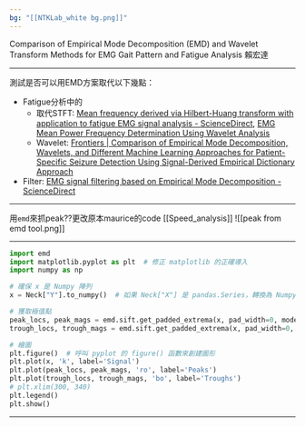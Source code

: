 ```yaml
---
bg: "[[NTKLab_white bg.png]]"
---
```


<style>
    .reveal {
        font-family: 'Times New Roman', '標楷體';
        font-size: 30px;
        text-align: left;
        color: black;
        background-size: cover;
        background-position: center;
    }
	.reveal h1,
	.reveal h2,
	.reveal h3,
	.reveal h4,
	.reveal h5,
	.reveal h6 {
	  font-family: 'Times New Roman', '標楷體';
	  color: black;
	  %%text-transform: lowercase%%;
	  text-transform: capitalize;
	}
	.with-border{
		border: 1px solid red;
	}
</style>
<grid drag="70 10" drop="-3 40">
Comparison of Empirical Mode Decomposition (EMD) and Wavelet Transform Methods for EMG Gait Pattern and Fatigue Analysis
<!-- element style="font-size: 40px;align: left; text-align: left;color: white"-->
</grid>

<grid drag="80 10" drop="40 70">
賴宏達
<!-- element style="font-size: 40px;align: right; text-align: right"-->
</grid>

<!-- slide bg="../../NTKLab_white bg_cover_resize.png"-->

---
測試是否可以用EMD方案取代以下幾點：
- Fatigue分析中的
	- 取代STFT: [Mean frequency derived via Hilbert-Huang transform with application to fatigue EMG signal analysis - ScienceDirect](https://www.sciencedirect.com/science/article/pii/S0169260706000472?ref=pdf_download&fr=RR-2&rr=8f3e26022ac98454), [EMG Mean Power Frequency Determination Using Wavelet Analysis](https://ieeexplore.ieee.org/stamp/stamp.jsp?tp=&arnumber=757017)
	- Wavelet: [Frontiers | Comparison of Empirical Mode Decomposition, Wavelets, and Different Machine Learning Approaches for Patient-Specific Seizure Detection Using Signal-Derived Empirical Dictionary Approach](https://www.frontiersin.org/journals/digital-health/articles/10.3389/fdgth.2021.738996/full)
- Filter: [EMG signal filtering based on Empirical Mode Decomposition - ScienceDirect](https://www.sciencedirect.com/science/article/pii/S1746809406000085)

---
用`emd`來抓peak??更改原本maurice的code
[[Speed_analysis]]
![[peak from emd tool.png]]

---
```python
import emd
import matplotlib.pyplot as plt  # 修正 matplotlib 的正確導入
import numpy as np

# 確保 x 是 Numpy 陣列
x = Neck["Y"].to_numpy()  # 如果 Neck["X"] 是 pandas.Series，轉換為 Numpy 陣列

# 獲取極值點
peak_locs, peak_mags = emd.sift.get_padded_extrema(x, pad_width=0, mode='peaks')
trough_locs, trough_mags = emd.sift.get_padded_extrema(x, pad_width=0, mode='troughs')

# 繪圖
plt.figure()  # 呼叫 pyplot 的 figure() 函數來創建圖形
plt.plot(x, 'k', label='Signal')
plt.plot(peak_locs, peak_mags, 'ro', label='Peaks')
plt.plot(trough_locs, trough_mags, 'bo', label='Troughs')
# plt.xlim(300, 340)
plt.legend()
plt.show()
```

---